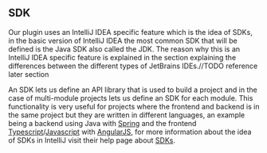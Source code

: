 ## SDK

Our plugin uses an IntelliJ IDEA specific feature which is the idea of SDKs, in the basic version of
IntelliJ IDEA the most common SDK that will be defined is the Java SDK also called the JDK. The
reason why this is an IntelliJ IDEA specific feature is explained in the section explaining the
differences between the different types of JetBrains IDEs.//TODO reference later section

An SDK lets us define an API library that is used to build a project and in the case of multi-module
projects lets us define an SDK for each module. This functionality is very useful for projects where
the frontend and backend is in the same project but they are written in different languages, an
example being a backend using Java with [Spring](https://spring.io/) and the frontend
[Typescript](https://www.typescriptlang.org/)/[Javascript](https://www.javascript.com/)
with [AngularJS](https://angularjs.org/), for more information about the idea of SDKs in IntelliJ
visit their help page about [SDKs](https://www.jetbrains.com/help/idea/sdk.html).





